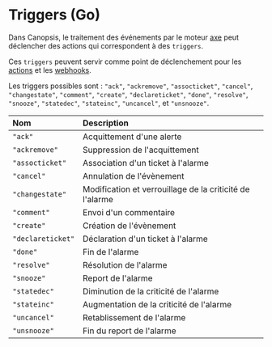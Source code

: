 # Triggers (Go)

Dans Canopsis, le traitement des événements par le moteur [axe](../moteurs/moteur-axe) peut déclencher des actions qui correspondent à des `triggers`.

Ces `triggers` peuvent servir comme point de déclenchement pour les [actions](../moteur-action.md) et les [webhooks](../moteur-axe-webhooks.md).

Les triggers possibles sont : `"ack"`, `"ackremove"`, `"assocticket"`, `"cancel"`, `"changestate"`, `"comment"`, `"create"`, `"declareticket"`, `"done"`, `"resolve"`, `"snooze"`, `"statedec"`, `"stateinc"`, `"uncancel"`, et `"unsnooze"`.

| Nom               | Description                                              |
|:----------------- |:-------------------------------------------------------- |
| `"ack"`           | Acquittement d'une alerte                                |
| `"ackremove"`     | Suppression de l'acquittement                            |
| `"assocticket"`   | Association d'un ticket à l'alarme                       |
| `"cancel"`        | Annulation de l'évènement                                |
| `"changestate"`   | Modification et verrouillage de la criticité de l'alarme |
| `"comment"`       | Envoi d'un commentaire                                   |
| `"create"`        | Création de l'évènement                                  |
| `"declareticket"` | Déclaration d'un ticket à l'alarme                       |
| `"done"`          | Fin de l'alarme                                          |
| `"resolve"`       | Résolution de l'alarme                                   |
| `"snooze"`        | Report de l'alarme                                       |
| `"statedec"`      | Diminution de la criticité de l'alarme                   |
| `"stateinc"`      | Augmentation de la criticité de l'alarme                 |
| `"uncancel"`      | Retablissement de l'alarme                               |
| `"unsnooze"`      | Fin du report de l'alarme                                |
